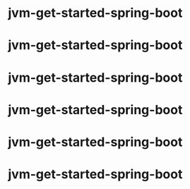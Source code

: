 # jvm-get-started-spring-boot
# jvm-get-started-spring-boot
# jvm-get-started-spring-boot
# jvm-get-started-spring-boot
# jvm-get-started-spring-boot
# jvm-get-started-spring-boot
